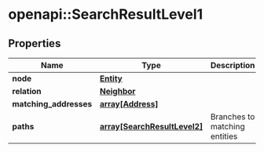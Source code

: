 # openapi::SearchResultLevel1


## Properties
Name | Type | Description | Notes
------------ | ------------- | ------------- | -------------
**node** | [**Entity**](entity.md) |  | [optional] 
**relation** | [**Neighbor**](neighbor.md) |  | [optional] 
**matching_addresses** | [**array[Address]**](address.md) |  | [optional] 
**paths** | [**array[SearchResultLevel2]**](search_result_level2.md) | Branches to matching entities | [optional] 


